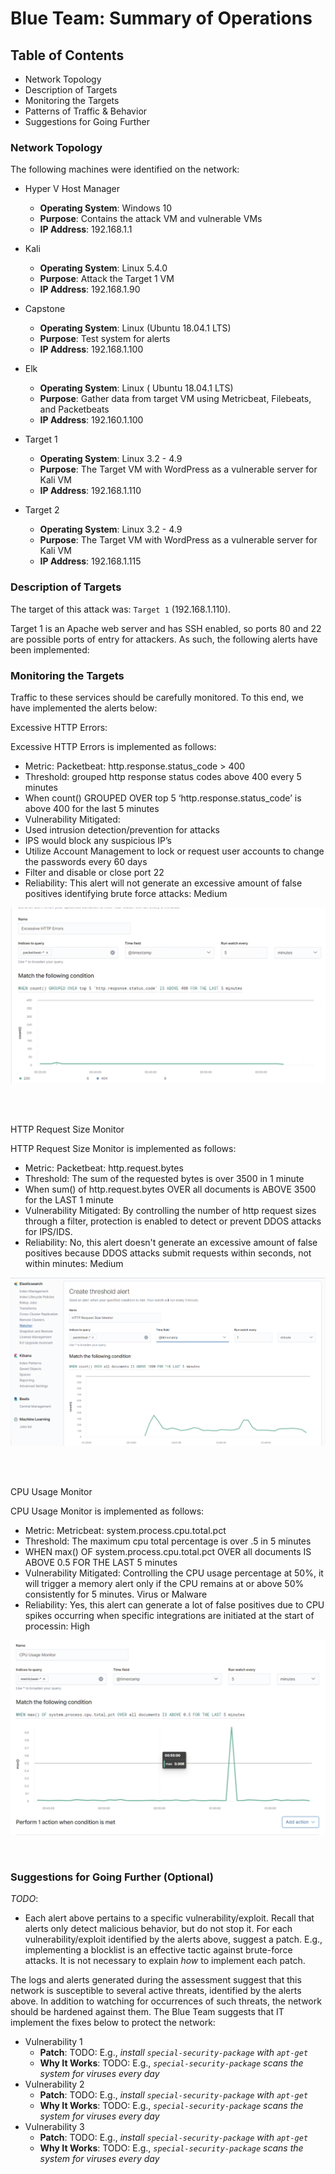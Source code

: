 # Blue Team: Summary of Operations

## Table of Contents
- Network Topology
- Description of Targets
- Monitoring the Targets
- Patterns of Traffic & Behavior
- Suggestions for Going Further

### Network Topology

The following machines were identified on the network:
- Hyper V Host Manager
  - **Operating System**: Windows 10
  - **Purpose**: Contains the attack VM and vulnerable VMs
  - **IP Address**: 192.168.1.1

- Kali
  - **Operating System**: Linux 5.4.0
  - **Purpose**: Attack the Target 1 VM
  - **IP Address**: 192.168.1.90

- Capstone
  - **Operating System**: Linux (Ubuntu 18.04.1 LTS)
  - **Purpose**: Test system for alerts
  - **IP Address**: 192.168.1.100

- Elk
  - **Operating System**: Linux ( Ubuntu 18.04.1 LTS)
  - **Purpose**: Gather data from target VM using Metricbeat, Filebeats, and Packetbeats 
  - **IP Address**: 192.160.1.100

- Target 1
  - **Operating System**: Linux 3.2 - 4.9
  - **Purpose**: The Target VM with WordPress as a vulnerable server for Kali VM
  - **IP Address**: 192.168.1.110

- Target 2
  - **Operating System**: Linux 3.2 - 4.9
  - **Purpose**: The Target VM with WordPress as a vulnerable server for Kali VM
  - **IP Address**: 192.168.1.115

### Description of Targets

The target of this attack was: `Target 1` (192.168.1.110).

Target 1 is an Apache web server and has SSH enabled, so ports 80 and 22 are possible ports of entry for attackers. As such, the following alerts have been implemented:

### Monitoring the Targets

Traffic to these services should be carefully monitored. To this end, we have implemented the alerts below:

Excessive HTTP Errors:

Excessive HTTP Errors is implemented as follows:

  - Metric: Packetbeat: http.response.status_code > 400
  - Threshold: grouped http response status codes above 400 every 5 minutes
   - When count() GROUPED OVER top 5 ‘http.response.status_code’ is above 400 for the last 5 minutes
  - Vulnerability Mitigated:
   - Used intrusion detection/prevention for attacks
   - IPS would block any suspicious IP’s
   - Utilize Account Management to lock or request user accounts to change the passwords every 60 days
   - Filter and disable or close port 22
  - Reliability: This alert will not generate an excessive amount of false positives identifying brute force attacks: Medium

![Screenshot](https://github.com/Jonathan-K88/Cybersecurity-Final-Project/blob/main/Images/Excessive%20HTTP%20Errors.png)

<br>
<br>

HTTP Request Size Monitor

HTTP Request Size Monitor is implemented as follows:

  - Metric: Packetbeat: http.request.bytes
  - Threshold: The sum of the requested bytes is over 3500 in 1 minute
   - When sum() of http.request.bytes OVER all documents is ABOVE 3500 for the LAST 1 minute
  - Vulnerability Mitigated: By controlling the number of http request sizes through a filter, protection is enabled to detect or prevent DDOS attacks for IPS/IDS.
  - Reliability: No, this alert doesn't generate an excessive amount of false positives because DDOS attacks submit requests within seconds, not within minutes: Medium

![Screenshot](https://github.com/Jonathan-K88/Cybersecurity-Final-Project/blob/main/Images/HTTP%20Request%20Size%20Monitor.png)

<br>
<br>

CPU Usage Monitor

CPU Usage Monitor is implemented as follows:

  - Metric: Metricbeat: system.process.cpu.total.pct
  - Threshold: The maximum cpu total percentage is over .5 in 5 minutes
   - WHEN max() OF system.process.cpu.total.pct OVER all documents IS ABOVE 0.5 FOR THE LAST 5 minutes
  - Vulnerability Mitigated: Controlling the CPU usage percentage at 50%, it will trigger a memory alert only if the CPU remains at or above 50% consistently for 5     minutes. Virus or Malware
  - Reliability: Yes, this alert can generate a lot of false positives due to CPU spikes occurring when specific integrations are initiated at the start of processin: High

![Screenshot](https://github.com/Jonathan-K88/Cybersecurity-Final-Project/blob/main/Images/CPU%20Usage%20Monitor.png)

<br>

### Suggestions for Going Further (Optional)
_TODO_: 
- Each alert above pertains to a specific vulnerability/exploit. Recall that alerts only detect malicious behavior, but do not stop it. For each vulnerability/exploit identified by the alerts above, suggest a patch. E.g., implementing a blocklist is an effective tactic against brute-force attacks. It is not necessary to explain _how_ to implement each patch.

The logs and alerts generated during the assessment suggest that this network is susceptible to several active threats, identified by the alerts above. In addition to watching for occurrences of such threats, the network should be hardened against them. The Blue Team suggests that IT implement the fixes below to protect the network:
- Vulnerability 1
  - **Patch**: TODO: E.g., _install `special-security-package` with `apt-get`_
  - **Why It Works**: TODO: E.g., _`special-security-package` scans the system for viruses every day_
- Vulnerability 2
  - **Patch**: TODO: E.g., _install `special-security-package` with `apt-get`_
  - **Why It Works**: TODO: E.g., _`special-security-package` scans the system for viruses every day_
- Vulnerability 3
  - **Patch**: TODO: E.g., _install `special-security-package` with `apt-get`_
  - **Why It Works**: TODO: E.g., _`special-security-package` scans the system for viruses every day_

